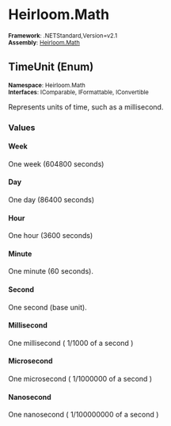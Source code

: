 # Heirloom.Math

<small>**Framework**: .NETStandard,Version=v2.1</small>  
<small>**Assembly**: [Heirloom.Math](../Heirloom.Math/Heirloom.Math.md)</small>  

## TimeUnit (Enum)
<small>**Namespace**: Heirloom.Math</sub></small>  
<small>**Interfaces**: IComparable, IFormattable, IConvertible</small>  

Represents units of time, such as a millisecond.

### Values

#### Week
<member name="F:Heirloom.Math.TimeUnit.Week">
  <summary>
            One week (604800 seconds)
            </summary>
</member>

#### Day
<member name="F:Heirloom.Math.TimeUnit.Day">
  <summary>
            One day (86400 seconds)
            </summary>
</member>

#### Hour
<member name="F:Heirloom.Math.TimeUnit.Hour">
  <summary>
            One hour (3600 seconds)
            </summary>
</member>

#### Minute
<member name="F:Heirloom.Math.TimeUnit.Minute">
  <summary>
            One minute (60 seconds).
            </summary>
</member>

#### Second
<member name="F:Heirloom.Math.TimeUnit.Second">
  <summary>
            One second (base unit).
            </summary>
</member>

#### Millisecond
<member name="F:Heirloom.Math.TimeUnit.Millisecond">
  <summary>
            One millisecond ( 1/1000 of a second )
            </summary>
</member>

#### Microsecond
<member name="F:Heirloom.Math.TimeUnit.Microsecond">
  <summary>
            One microsecond ( 1/1000000 of a second )
            </summary>
</member>

#### Nanosecond
<member name="F:Heirloom.Math.TimeUnit.Nanosecond">
  <summary>
            One nanosecond ( 1/100000000 of a second )
            </summary>
</member>

